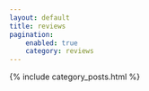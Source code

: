```yaml
---
layout: default
title: reviews
pagination:
    enabled: true
    category: reviews
---
```


{% include category_posts.html %}
